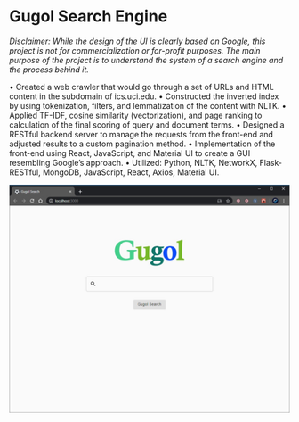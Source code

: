 # Gugol Search Engine

_Disclaimer: While the design of the UI is clearly based on Google, this project is not for commercialization or for-profit purposes. The main purpose of the project is to understand the system of a search engine and the process behind it._

•	Created a web crawler that would go through a set of URLs and HTML content in the subdomain of ics.uci.edu.
•	Constructed the inverted index by using tokenization, filters, and lemmatization of the content with NLTK.
•	Applied TF-IDF, cosine similarity (vectorization), and page ranking to calculation of the final scoring of query and document terms.
•	Designed a RESTful backend server to manage the requests from the front-end and adjusted results to a custom pagination method.
•	Implementation of the front-end using React, JavaScript, and Material UI to create a GUI resembling Google’s approach.
•	Utilized: Python, NLTK, NetworkX, Flask-RESTful, MongoDB, JavaScript, React, Axios, Material UI.



<a href="#"><img src="/docs/screenshots/landing-page.jpg" /></a>
